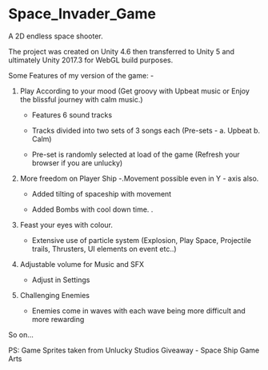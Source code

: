 # Space_Invader_Game
A 2D endless space shooter.

The project was created on Unity 4.6 then transferred to Unity 5 and ultimately Unity 2017.3 for WebGL build purposes.

Some Features of my version of the game: -

1. Play According to your mood (Get groovy with Upbeat music or Enjoy the blissful journey with calm music.)

     - Features 6 sound tracks

     - Tracks divided into two sets of 3 songs each (Pre-sets - a. Upbeat b. Calm) 

     - Pre-set is randomly selected at load of the game (Refresh your browser if you are unlucky)

2. More freedom on Player Ship 
     -.Movement possible even in Y - axis also.

     - Added tilting of spaceship with movement

     - Added Bombs with cool down time. .

3. Feast your eyes with colour.

     - Extensive use of particle system (Explosion, Play Space, Projectile trails, Thrusters, UI elements on event  etc..)

4. Adjustable volume for Music and SFX

      - Adjust in Settings

5. Challenging Enemies

      - Enemies come in waves with each wave being more difficult and more rewarding

So on...


PS: Game Sprites taken from Unlucky Studios Giveaway - Space Ship Game Arts
